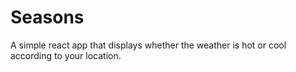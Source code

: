 # Seasons
A simple react app that displays whether the weather is hot or cool according to your location.

